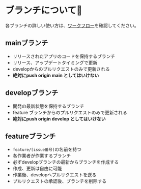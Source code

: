# ブランチについて🌳

各ブランチの詳しい使い方は、[ワークフロー](https://github.com/flutteruniv/recommender/blob/develop/doc/workflow.md)を確認してください。

## mainブランチ

- リリースされたアプリのコードを保持するブランチ
- リリース、アップデートタイミングで更新
- developからのプルリクエストのみで更新される
- **絶対にpush origin main としてはいけない**

## developブランチ

- 開発の最新状態を保持するブランチ
- feature ブランチからのプルリクエストのみで更新される
- **絶対にpush origin develop としてはいけない**

## featureブランチ

- ``feature/[issue番号]``の名前を持つ
- 各作業者が作業するブランチ
- 必ずdevelopブランチの最新からブランチを作成する
- 作成、更新は自由に可能
- 作業後、developへプルリクエストを送る
- プルリクエストの承認後、ブランチを削除する

